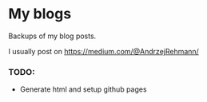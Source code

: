 # My blogs

Backups of my blog posts.

I usually post on https://medium.com/@AndrzejRehmann/

### TODO:

* Generate html and setup github pages